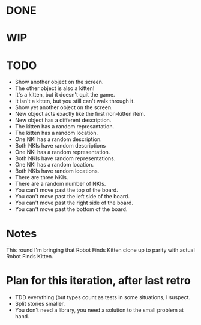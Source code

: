 # DONE


# WIP


# TODO

* Show another object on the screen.
* The other object is also a kitten!
* It's a kitten, but it doesn't quit the game.
* It isn't a kitten, but you still can't walk through it.
* Show yet another object on the screen.
* New object acts exactly like the first non-kitten item.
* New object has a different description.
* The kitten has a random represantation.
* The kitten has a random location.
* One NKI has a random description.
* Both NKIs have random descriptions
* One NKI has a random representation.
* Both NKIs have random representations.
* One NKI has a random location.
* Both NKIs have random locations.
* There are three NKIs.
* There are a random number of NKIs.
* You can't move past the top of the board.
* You can't move past the left side of the board.
* You can't move past the right side of the board.
* You can't move past the bottom of the board.

# Notes

This round I'm bringing that Robot Finds Kitten clone up to parity with
actual Robot Finds Kitten.

# Plan for this iteration, after last retro

* TDD everything (but types count as tests in some situations, I suspect.
* Split stories smaller.
* You don't need a library, you need a solution to the small problem at
  hand.
